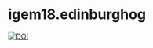 # igem18.edinburghog

[![DOI](https://sandbox.zenodo.org/badge/150537509.svg)](https://sandbox.zenodo.org/badge/latestdoi/150537509)
